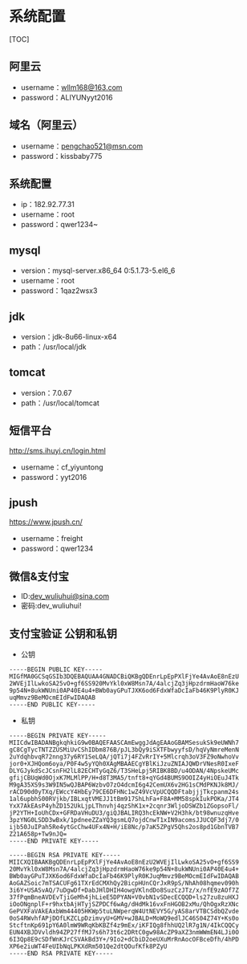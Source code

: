 系统配置
=========================
[TOC]

## 阿里云

* username：wllm168@163.com
* password：ALIYUNyyt2016

## 域名（阿里云）

* username：pengchao521@msn.com
* password：kissbaby775

## 系统配置

* ip：182.92.77.31
* username：root
* password：qwer1234~

## mysql

* version：mysql-server.x86_64 0:5.1.73-5.el6_6
* username：root
* password：1qaz2wsx3

## jdk

* version：jdk-8u66-linux-x64
* path：/usr/local/jdk

## tomcat

* version：7.0.67
* path：/usr/local/tomcat

## 短信平台

http://sms.ihuyi.cn/login.html

* username：cf_yiyuntong
* password：yyt2016

## jpush

https://www.jpush.cn/

* username：freight
* password：qwer1234

## 微信&支付宝

* ID:dev_wuliuhui@sina.com
* 密码:dev_wuliuhui!

## 支付宝验证 公钥和私钥

* 公钥

```
-----BEGIN PUBLIC KEY-----
MIGfMA0GCSqGSIb3DQEBAQUAA4GNADCBiQKBgQDEnrLpEpPXlFjYe4AvAoE8nEzU
2WVEjIlLwkoSA25vO+gf6SS920MvYkl0xW8Msn7A/4alcjZq3jHpzdrmHaoW76ke
9p54N+8ukWNUni0AP40E4u4+BWb0ayGPuTJXK6od6FdxWfaDcIaFb46K9PlyR0KJ
uqMmvz9BeMOcmEIdFwIDAQAB
-----END PUBLIC KEY-----
```

* 私钥

```
-----BEGIN PRIVATE KEY-----
MIICdwIBADANBgkqhkiG9w0BAQEFAASCAmEwggJdAgEAAoGBAMSesukSk9eUWNh7
gC8CgTycTNTZZUSMiUvCShIDbm876B/pJL3bQy9iSXTFbwyyfsD/hqVyNmreMenN
2uYdqhbvqR72nng37y6RY1SeLQA/jQTi7j4FZvRrIY+5Mlcrqh3oV3FZ9oNwhoVv
jor0+XJHQom6oya/P0F4w5yYQh0XAgMBAAECgYBlKiJzuZNIAJQWDrVNesR0IxeF
DLYGJykdScJCsnFH2lL82ECHTyGqZ6/T3SHeLpj5RIBK8BD/u4ODAN/4NpskeUMc
gfijCBUqWd0OjxK7MLMlPP/H+d8T3MA5/tnft8+qYGd4BUMS9OOIZ4yHiOEuJ4Tk
M9gA35XS9s3W9IN5wQJBAP6WzbvO7zO4dcmI6g42CemUX6v2HG1sCMdPKNJk8MJ/
rACD90d0yTXq/EWccY4HbEy79CE6DFHNc1wZ49VcVpUCQQDFtabjjjTkcpanm24s
1al6upbhS00RVjkb/IBLxqtVMEJJ1tBm917ShLhFa+F8A+MM58spkIukPOKa/JT4
YxX7AkEAsP4yhZD152UkLjpLThnvhj4qzShK1x+2cqnr3WljoDSWZb1ZGopsoFl/
jP2YTH+IoUhCDx+GFRDaVHuDU3/giQJBALIRQ3hcEkNW+V2H3hk/bt98wnuzqHve
3pzYNG0LSDD3wBxk/1pdneeZZaYQ3gsmLQ7ojdCnwT1xIN9acomsJJUCQF3dj7/0
ijb50JuIPah5Re4ytGcChw4UFx4N+H/iE8Nc/p7aK5ZPgV5Qhs2os8pd1GbnTVB7
Z21A658p+Tw9nJQ=
-----END PRIVATE KEY-----
```

```
-----BEGIN RSA PRIVATE KEY-----
MIICXQIBAAKBgQDEnrLpEpPXlFjYe4AvAoE8nEzU2WVEjIlLwkoSA25vO+gf6SS9
20MvYkl0xW8Msn7A/4alcjZq3jHpzdrmHaoW76ke9p54N+8ukWNUni0AP40E4u4+
BWb0ayGPuTJXK6od6FdxWfaDcIaFb46K9PlyR0KJuqMmvz9BeMOcmEIdFwIDAQAB
AoGAZSoic7mTSACUFg61TXrEdCMXhQy2BicpHUnCQrJxR9pS/NhAh08hqmev090h
3i6Y+USASvAQ/7uDgwDf+DabJHlDHIH4owgVKlndDo8SuzCzJTz/x/nfE9zAOf7Z
37fPqmBneAVDEvTjiGeMh4jhLieE5DPYAN+V0vbN1vSDecECQQD+ls27zu8zuHXJ
iOoONgnplF+r9hxtbAjHTyjSZPDCf6wAg/dHdMk16vxFnHGOB2xMu/QhOgxRzXNc
GePVXFaVAkEAxbWm44405HKWp5tuLNWperqW4UtNEVY5G/yAS8arVTBCSdbQZvde
0oS4RWvhfAPjDOfLKZCLpDzimvyU+GMV+wJBALD+MoWQ9edlJC46S04Z74Y+Ks0o
StcftnKp691pY6A0lmW9WRqKbKBZf4z9mEx/iKFIQg8fhhUQ2lR7g1N/4IkCQQCy
EUN4XBJDVvldh94ZP27ffMJ7s6h73t6c2DRtC0gw98AcZP9aXZ3nmWWmEN4LJi0O
6I3Qp8E9cSDfWnKJrCSVAkBd3Y+/9Io2+dCbiD2oeUXuMrRnAocOFBceDfh/4hPD
XP6e2iuWT4FeUIbNqLPKXdRm501Qe2dtQOufKfk8PZyU
-----END RSA PRIVATE KEY-----
```
